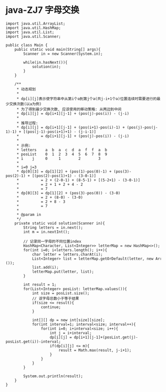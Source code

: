 # java-ZJ7 字母交换


    import java.util.ArrayList;
    import java.util.HashMap;
    import java.util.List;
    import java.util.Scanner;
    
    public class Main {
        public static void main(String[] args){
            Scanner in = new Scanner(System.in);
    
            while(in.hasNext()){
                solution(in);
            }
        }
    
        /**
         * 动态规划
         * 
         * dp[i][j]表示使字符串中从第i个a到第j个a(共j-i+1个a)位置连续时需要进行的最少交换次数(以a为例)
         * 为了得到最少交换次数, 应该使用的移动策略: 从两边到中间
         * dp[i][j] = dp[i+1][j-1] + (pos(j)-pos(i)) - (j-i)
         * 
         * 推导过程:
         * dp[i][j] = dp[i+1][j-1] + (pos(i+1)-pos(i)-1) + (pos(j)-pos(j-1)-1) + [(pos(j-1)-pos(i+1)+1) - (j-i-1)]
         *          = dp[i+1][j-1] + (pos(j)-pos(i)) - (j-i)
         *          
         * 示例:
         * letters    a  b  a  c  d  a  f  f  a  b
         * posList    0  1  2  3  4  5  6  7  8  9
         * i    j     0     1        2        3
         * 
         * i=0 j=3
         * dp[0][3] = dp[1][2] + (pos(1)-pos(0)-1) + (pos(3)-pos(2)-1) + [(pos(2)-pos(1)+1) - (3-0-1)]
         *          = 2 + (2-0-1) + (8-5-1) + [(5-2+1) - (3-0-1)]
         *          = 2 + 1 + 2 + 4 - 2
         *          = 7
         * dp[0][3] = dp[1][2] + (pos(3)-pos(0)) - (3-0)
         *          = 2 + (8-0) - (3-0)
         *          = 2 + 8 - 3
         *          = 7
         * 
         * @param in
         */
        private static void solution(Scanner in){
            String letters = in.next();
            int m = in.nextInt();
    
            // 记录同一字母的不同位置index
            HashMap<Character, List<Integer>> letterMap = new HashMap<>();
            for(int i=0; i<letters.length(); i++){
                char letter = letters.charAt(i);
                List<Integer> list = letterMap.getOrDefault(letter, new ArrayList<>());
                list.add(i);
                letterMap.put(letter, list);
            }
    
            int result = 1;
            for(List<Integer> posList: letterMap.values()){
                int size = posList.size();
                // 该字母总数小于等于结果
                if(size <= result){
                    continue;
                }
                
                int[][] dp = new int[size][size];
                for(int interval=1; interval<size; interval++){
                    for(int i=0; i+interval<size; i++){
                        int j = i+interval;
                        dp[i][j] = dp[i+1][j-1]+(posList.get(j)-posList.get(i))-interval;
                        if(dp[i][j] <= m){
                            result = Math.max(result, j-i+1);
                        }
                    }
                }
            }
    
            System.out.println(result);
        }
    }

  

